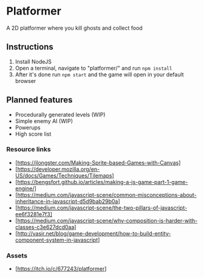 # Platformer

A 2D platformer where you kill ghosts and collect food

## Instructions

1. Install NodeJS
2. Open a terminal, navigate to "platformer/" and run `npm install`
3. After it's done run `npm start` and the game will open in your default browser

## Planned features

- Procedurally generated levels (WIP)
- Simple enemy AI (WIP)
- Powerups
- High score list

### Resource links

- [<https://jlongster.com/Making-Sprite-based-Games-with-Canvas]>
- [<https://developer.mozilla.org/en-US/docs/Games/Techniques/Tilemaps]>
- [<https://bengsfort.github.io/articles/making-a-js-game-part-1-game-engine/]>
- [<https://medium.com/javascript-scene/common-misconceptions-about-inheritance-in-javascript-d5d9bab29b0a]>
- [<https://medium.com/javascript-scene/the-two-pillars-of-javascript-ee6f3281e7f3]>
- [<https://medium.com/javascript-scene/why-composition-is-harder-with-classes-c3e627dcd0aa]>
- [<http://vasir.net/blog/game-development/how-to-build-entity-component-system-in-javascript]>

### Assets

- [<https://itch.io/c/677243/platformer>]
